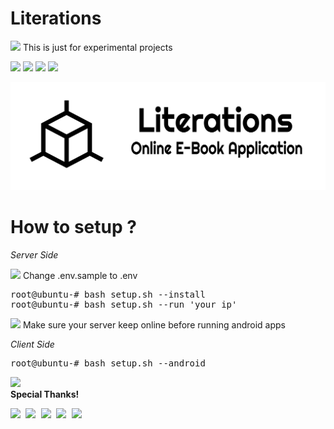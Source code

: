 # Literations
![](https://img.shields.io/badge/warning-information-yellow) This is just for experimental projects

![](https://img.shields.io/badge/nodejs-v1.16.7.0-lime) ![](https://img.shields.io/badge/expo-v4.12.7-white) ![](https://img.shields.io/badge/react-native-blue) ![](https://img.shields.io/badge/mongo-db-green)

<img src="https://raw.githubusercontent.com/chemical-labs/reading-stuff/main/public/banner.png" width="600"  />

# How to setup ?

<i>Server Side</i>

![](https://img.shields.io/badge/warning-server-orange) Change .env.sample to .env

<pre>
root@ubuntu-# bash setup.sh --install 
root@ubuntu-# bash setup.sh --run 'your ip'
</pre>

![](https://img.shields.io/badge/warning-server-orange) Make sure your server keep online before running android apps

<i>Client Side</i>
<pre>
root@ubuntu-# bash setup.sh --android
</pre>

<img src="https://media.giphy.com/media/8X2kIbRJZQkdXt46ur/giphy.gif" width="180" />
<div>
<b>Special Thanks!</b><br>
<pre>
<img src="https://upload.wikimedia.org/wikipedia/commons/e/ef/Stack_Overflow_icon.svg" width="50" /> <img src="https://image.flaticon.com/icons/png/512/2702/2702602.png"  width="40" /> <img src="https://upload.wikimedia.org/wikipedia/commons/d/db/Npm-logo.svg" bottom=15 width="40"  /> <img src="https://image.flaticon.com/icons/png/512/4478/4478878.png" bottom=15 width="40"  /> <img src="https://undraw.co/favicon.ico" bottom=15 width="40"  />
</pre>
</div>

